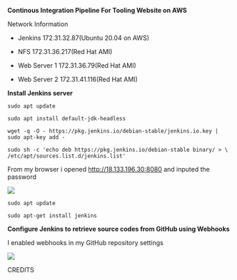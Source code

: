 **Continous Integration Pipeline For Tooling Website on AWS**


Network Information

- Jenkins  172.31.32.87(Ubuntu 20.04 on AWS)

- NFS    172.31.36.217(Red Hat AMI)

- Web Server 1  172.31.36.79(Red Hat AMI)

- Web Server 2 172.31.41.116(Red Hat AMI)




**Install Jenkins server**


```sudo apt update```

```sudo apt install default-jdk-headless```




```wget -q -O - https://pkg.jenkins.io/debian-stable/jenkins.io.key | sudo apt-key add -```

```sudo sh -c 'echo deb https://pkg.jenkins.io/debian-stable binary/ > \ /etc/apt/sources.list.d/jenkins.list'```


From my browser i opened http://18.133.196.30:8080
and inputed the password

![](https://github.com/drazen-dee28/Continous-Integration-Pipeline-For-Tooling-Website/blob/main/img/unlockjenk.png)



```sudo apt update```

```sudo apt-get install jenkins```

**Configure Jenkins to retrieve source codes from GitHub using Webhooks**

I enabled webhooks in my GitHub repository settings

![](https://github.com/drazen-dee28/Continous-Integration-Pipeline-For-Tooling-Website/blob/main/img/webhook.jpg)






CREDITS